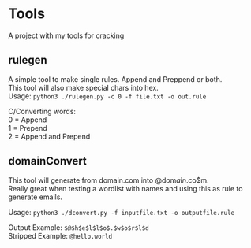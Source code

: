 # Tools  
A project with my tools for cracking    
  
## rulegen 
A simple tool to make single rules. Append and Preppend or both.  
This tool will also make special chars into hex.  
Usage: `python3 ./rulegen.py -c 0 -f file.txt -o out.rule` 
  
C/Converting words:  
0 = Append  
1 = Prepend  
2 = Append and Prepend  
  

## domainConvert  
This tool will generate from domain.com into $@$d$o$m$a$i$n$.$c$o$m.  
Really great when testing a wordlist with names and using this as rule to generate emails.  
  
Usage: `python3 ./dconvert.py -f inputfile.txt -o outputfile.rule`  
  
Output Example: `$@$h$e$l$l$o$.$w$o$r$l$d`  
Stripped Example: `@hello.world`  
